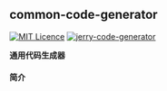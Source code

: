 ## common-code-generator
[![MIT Licence](https://badges.frapsoft.com/os/mit/mit.svg?v=103)](https://opensource.org/licenses/mit-license.php)
[![jerry-code-generator](https://img.shields.io/badge/jerry--code--generator-0.0.1-green.svg)](https://img.shields.io/badge/jerry--code--generator-0.0.1-green.svg)

**通用代码生成器**

#### 简介








